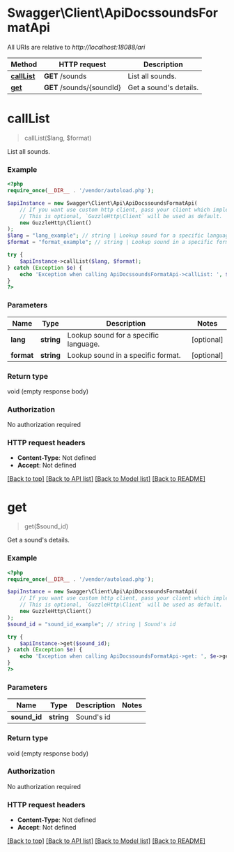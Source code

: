 # Swagger\Client\ApiDocssoundsFormatApi

All URIs are relative to *http://localhost:18088/ari*

Method | HTTP request | Description
------------- | ------------- | -------------
[**callList**](ApiDocssoundsFormatApi.md#callList) | **GET** /sounds | List all sounds.
[**get**](ApiDocssoundsFormatApi.md#get) | **GET** /sounds/{soundId} | Get a sound&#39;s details.


# **callList**
> callList($lang, $format)

List all sounds.

### Example
```php
<?php
require_once(__DIR__ . '/vendor/autoload.php');

$apiInstance = new Swagger\Client\Api\ApiDocssoundsFormatApi(
    // If you want use custom http client, pass your client which implements `GuzzleHttp\ClientInterface`.
    // This is optional, `GuzzleHttp\Client` will be used as default.
    new GuzzleHttp\Client()
);
$lang = "lang_example"; // string | Lookup sound for a specific language.
$format = "format_example"; // string | Lookup sound in a specific format.

try {
    $apiInstance->callList($lang, $format);
} catch (Exception $e) {
    echo 'Exception when calling ApiDocssoundsFormatApi->callList: ', $e->getMessage(), PHP_EOL;
}
?>
```

### Parameters

Name | Type | Description  | Notes
------------- | ------------- | ------------- | -------------
 **lang** | **string**| Lookup sound for a specific language. | [optional]
 **format** | **string**| Lookup sound in a specific format. | [optional]

### Return type

void (empty response body)

### Authorization

No authorization required

### HTTP request headers

 - **Content-Type**: Not defined
 - **Accept**: Not defined

[[Back to top]](#) [[Back to API list]](../../README.md#documentation-for-api-endpoints) [[Back to Model list]](../../README.md#documentation-for-models) [[Back to README]](../../README.md)

# **get**
> get($sound_id)

Get a sound's details.

### Example
```php
<?php
require_once(__DIR__ . '/vendor/autoload.php');

$apiInstance = new Swagger\Client\Api\ApiDocssoundsFormatApi(
    // If you want use custom http client, pass your client which implements `GuzzleHttp\ClientInterface`.
    // This is optional, `GuzzleHttp\Client` will be used as default.
    new GuzzleHttp\Client()
);
$sound_id = "sound_id_example"; // string | Sound's id

try {
    $apiInstance->get($sound_id);
} catch (Exception $e) {
    echo 'Exception when calling ApiDocssoundsFormatApi->get: ', $e->getMessage(), PHP_EOL;
}
?>
```

### Parameters

Name | Type | Description  | Notes
------------- | ------------- | ------------- | -------------
 **sound_id** | **string**| Sound&#39;s id |

### Return type

void (empty response body)

### Authorization

No authorization required

### HTTP request headers

 - **Content-Type**: Not defined
 - **Accept**: Not defined

[[Back to top]](#) [[Back to API list]](../../README.md#documentation-for-api-endpoints) [[Back to Model list]](../../README.md#documentation-for-models) [[Back to README]](../../README.md)

